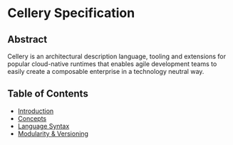 # Cellery Specification

## Abstract

Cellery is an architectural description language, tooling and extensions for popular cloud-native runtimes that enables
agile development teams to easily create a composable enterprise in a technology neutral way. 

## Table of Contents

- [Introduction](introduction.md)
- [Concepts](concepts.md)
- [Language Syntax](language.md)
- [Modularity & Versioning](modularity.md)

